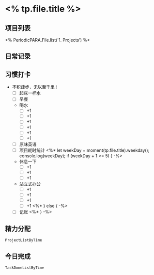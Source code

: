 # <% tp.file.title %>

## 项目列表
<% PeriodicPARA.File.list('1. Projects') %>

## 日常记录

## 习惯打卡
- 不积跬步，无以至千里！
	- [ ] 起床一杯水
	- [ ] 早餐
	-  喝水
		- [ ] +1
		- [ ] +1
		- [ ] +1
		- [ ] +1
		- [ ] +1
		- [ ] +1
	- [ ] 原味英语
	- [ ] 项目耗时统计
<%* let weekDay = moment(tp.file.title).weekday(); console.log(weekDay); if (weekDay + 1 <= 5) { -%>
	- 休息一下
		- [ ] +1
		- [ ] +1
		- [ ] +1
	- 站立式办公
		- [ ] +1
		- [ ] +1
		- [ ] +1
		- [ ] +1
		<%* } else { -%>
	- [ ] 记账 
<%* } -%>

## 精力分配
```periodic-para
ProjectListByTime
```

## 今日完成
```periodic-para
TaskDoneListByTime
```

